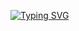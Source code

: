 [![Typing SVG](https://readme-typing-svg.demolab.com?font=Fira+Code&pause=1000&random=false&width=435&lines=Livro+intensivo+Python)](https://git.io/typing-svg)
